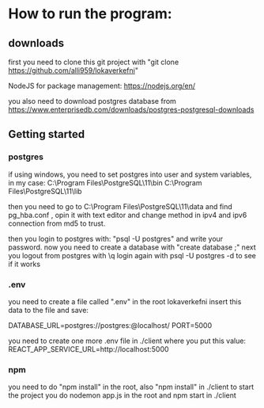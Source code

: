 # How to run the program:

## downloads

first you need to clone this git project with "git clone https://github.com/alli959/lokaverkefni"

NodeJS for package management: https://nodejs.org/en/

you also need to download postgres database from https://www.enterprisedb.com/downloads/postgres-postgresql-downloads



## Getting started

### postgres

if using windows, you need to set postgres into user and system variables, in my case:
C:\Program Files\PostgreSQL\11\bin
C:\Program Files\PostgreSQL\11\lib

then you need to go to C:\Program Files\PostgreSQL\11\data and find pg_hba.conf , opin it with text editor and change method in ipv4 and ipv6 connection from md5 to trust.

then you login to postgres with: "psql -U postgres" and write your password.
now you need to create a database with "create database <databaseName>;"
next you logout from postgres with \q
login again with psql -U postgres -d <databaseName> to see if it works
  
### .env

you need to create a file called ".env" in the root lokaverkefni insert this data to the file and save:

DATABASE_URL=postgres://postgres:@localhost/<databaseName>
PORT=5000
  
you need to create one more .env file in ./client where you put this value:
REACT_APP_SERVICE_URL=http://localhost:5000


### npm

you need to do "npm install" in the root, also "npm install" in ./client 
to start the project you do nodemon app.js in the root and npm start in ./client




